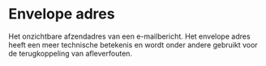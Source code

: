 # Envelope adres

Het onzichtbare afzendadres van een e-mailbericht. Het envelope adres
heeft een meer technische betekenis en wordt onder andere gebruikt voor
de terugkoppeling van afleverfouten.
